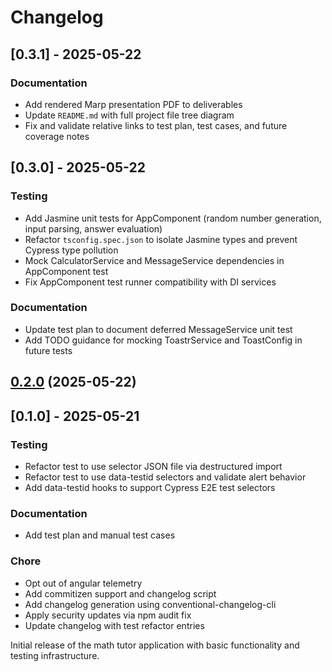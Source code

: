 # Changelog

## [0.3.1] - 2025-05-22

### Documentation

- Add rendered Marp presentation PDF to deliverables
- Update `README.md` with full project file tree diagram
- Fix and validate relative links to test plan, test cases, and future coverage notes

## [0.3.0] - 2025-05-22

### Testing

- Add Jasmine unit tests for AppComponent (random number generation, input parsing, answer evaluation)
- Refactor `tsconfig.spec.json` to isolate Jasmine types and prevent Cypress type pollution
- Mock CalculatorService and MessageService dependencies in AppComponent test
- Fix AppComponent test runner compatibility with DI services

### Documentation

- Update test plan to document deferred MessageService unit test
- Add TODO guidance for mocking ToastrService and ToastConfig in future tests

## [0.2.0](Erikande/math-tutor-app/compare/v0.1.0...v0.2.0) (2025-05-22)

## [0.1.0] - 2025-05-21

### Testing

- Refactor test to use selector JSON file via destructured import
- Refactor test to use data-testid selectors and validate alert behavior
- Add data-testid hooks to support Cypress E2E test selectors

### Documentation

- Add test plan and manual test cases

### Chore

- Opt out of angular telemetry
- Add commitizen support and changelog script
- Add changelog generation using conventional-changelog-cli
- Apply security updates via npm audit fix
- Update changelog with test refactor entries

Initial release of the math tutor application with basic functionality and testing infrastructure.
